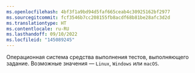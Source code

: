 ```yaml
---
ms.openlocfilehash: 4bf3f1a9bd94d5faf665ceab4c30925162bf2977
ms.sourcegitcommit: fcf3546b7cc208155fb8acdf68b81be28afc3d2d
ms.translationtype: HT
ms.contentlocale: ru-RU
ms.lasthandoff: 09/10/2022
ms.locfileid: "145089245"
---
```

Операционная система средства выполнения тестов, выполняющего задание. Возможные значения — `Linux`, `Windows` или `macOS`.

